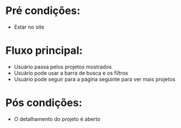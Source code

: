 # Pré condições:
- Estar no site

# Fluxo principal:
- Usuário passa pelos projetos mostrados
- Usuário pode usar a barra de busca e os filtros
- Usuário pode seguir para a página seguinte para ver mais projetos

# Pós condições:
- O detalhamento do projeto é aberto
